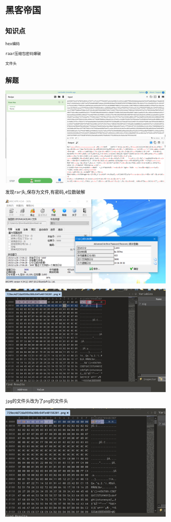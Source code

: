 # 黑客帝国

## 知识点

`hex编码`

`raar压缩包密码爆破`

`文件头`

## 解题

![image-20231126170715129](./img/37-2.png)

发现`rar`头,保存为文件,有密码,`4`位数破解

![image-20231126170644881](./img/37-1.png)

![image-20231126171128706](./img/37-3.png)

`jpg`的文件头改为了`png`的文件头

![image-20231126171229528](./img/37-4.png)
